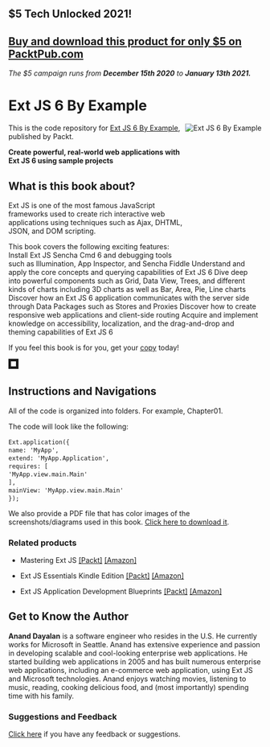## $5 Tech Unlocked 2021!
[Buy and download this product for only $5 on PacktPub.com](https://www.packtpub.com/)
-----
*The $5 campaign         runs from __December 15th 2020__ to __January 13th 2021.__*

# Ext JS 6 By Example

<a href="https://www.packtpub.com/web-development/ext-js-6-example?utm_source=github&utm_medium=repository&utm_campaign=9781783550494 "><img src="https://dz13w8afd47il.cloudfront.net/sites/default/files/imagecache/ppv4_main_book_cover/0494OS_Ext%20JS%206%20By%20Example_.jpg" alt="Ext JS 6 By Example" height="256px" align="right"></a>

This is the code repository for [Ext JS 6 By Example](https://www.packtpub.com/web-development/ext-js-6-example?utm_source=github&utm_medium=repository&utm_campaign=9781783550494 ), published by Packt.

**Create powerful, real-world web applications with Ext JS 6 using sample projects**

## What is this book about?
Ext JS is one of the most famous JavaScript frameworks used to create rich interactive web applications using techniques such as Ajax, DHTML, JSON, and DOM scripting.

This book covers the following exciting features:
Install Ext JS Sencha Cmd 6 and debugging tools such as Illumination, App Inspector, and Sencha Fiddle 
Understand and apply the core concepts and querying capabilities of Ext JS 6 
Dive deep into powerful components such as Grid, Data View, Trees, and different kinds of charts including 3D charts as well as Bar, Area, Pie, Line charts 
Discover how an Ext JS 6 application communicates with the server side through Data Packages such as Stores and Proxies 
Discover how to create responsive web applications and client-side routing 
Acquire and implement knowledge on accessibility, localization, and the drag-and-drop and theming capabilities of Ext JS 6 

If you feel this book is for you, get your [copy](https://www.amazon.com/dp/178355049X) today!

<a href="https://www.packtpub.com/?utm_source=github&utm_medium=banner&utm_campaign=GitHubBanner"><img src="https://raw.githubusercontent.com/PacktPublishing/GitHub/master/GitHub.png" 
alt="https://www.packtpub.com/" border="5" /></a>

## Instructions and Navigations
All of the code is organized into folders. For example, Chapter01.

The code will look like the following:
```
Ext.application({
name: 'MyApp',
extend: 'MyApp.Application',
requires: [
'MyApp.view.main.Main'
],
mainView: 'MyApp.view.main.Main'
});
```


We also provide a PDF file that has color images of the screenshots/diagrams used in this book. [Click here to download it](https://www.packtpub.com/sites/default/files/downloads/0494OS_ColorImages.pdf).

### Related products
*  Mastering Ext JS  [[Packt]](https://www.amazon.in/Mastering-Ext-JS-Loiane-Groner-ebook/dp/B00U01QQWU?utm_source=github&utm_medium=repository&utm_campaign=) [[Amazon]](https://www.amazon.com/dp/1782164006)

*  Ext JS Essentials   Kindle Edition   [[Packt]](https://www.amazon.com/Ext-JS-Essentials-Stuart-Ashworth-ebook/dp/B00VQF59EK?utm_source=github&utm_medium=repository&utm_campaign=) [[Amazon]](https://www.amazon.com/dp/1784396621)

* Ext JS Application Development Blueprints [[Packt]](https://www.amazon.in/Ext-JS-Application-Development-Blueprints/dp/1784395307?utm_source=github&utm_medium=repository&utm_campaign=) [[Amazon]](https://www.amazon.com/dp/1784395307)


## Get to Know the Author
**Anand Dayalan**
is a software engineer who resides in the U.S. He currently works
for Microsoft in Seattle. Anand has extensive experience and passion in developing
scalable and cool-looking enterprise web applications.
He started building web applications in 2005 and has built numerous enterprise
web applications, including an e-commerce web application, using Ext JS and
Microsoft technologies.
Anand enjoys watching movies, listening to music, reading, cooking delicious food,
and (most importantly) spending time with his family.


### Suggestions and Feedback
[Click here](https://docs.google.com/forms/d/e/1FAIpQLSdy7dATC6QmEL81FIUuymZ0Wy9vH1jHkvpY57OiMeKGqib_Ow/viewform) if you have any feedback or suggestions.



